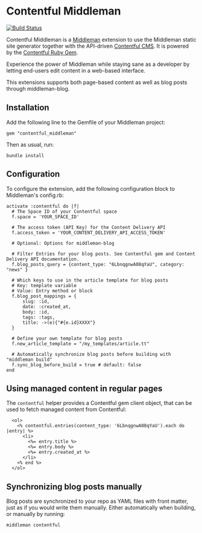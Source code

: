# Contentful Middleman

[![Build Status](https://travis-ci.org/contentful/contentful_middleman.png)](https://travis-ci.org/contentful/contentful_middleman)

Contentful Middleman is a [Middleman](http://middlemanapp.com/) extension to use the Middleman static site generator together with the API-driven [Contentful CMS](https://www.contentful.com). It is powered by the [Contentful Ruby Gem](https://github.com/contentful/contentful.rb).

Experience the power of Middleman while staying sane as a developer by letting end-users edit content in a web-based interface.

This extensions supports both page-based content as well as blog posts through middleman-blog.

## Installation

Add the following line to the Gemfile of your Middleman project:

```
gem "contentful_middleman"
```

Then as usual, run:

```
bundle install
```

## Configuration

To configure the extension, add the following configuration block to Middleman's config.rb:

```
activate :contentful do |f|
  # The Space ID of your Contentful space
  f.space = 'YOUR_SPACE_ID'

  # The access token (API Key) for the Content Delivery API
  f.access_token = 'YOUR_CONTENT_DELIVERY_API_ACCESS_TOKEN'

  # Optional: Options for middleman-blog

  # Filter Entries for your blog posts. See Contentful gem and Content Delivery API documentation.
  f.blog_posts_query = {content_type: "6LbnqgnwA08qYaU", category: "news" } 
  
  # Which keys to use in the article template for blog posts
  # Key: template variable
  # Value: Entry method or block
  f.blog_post_mappings = {
      slug: :id,
      date: :created_at,
      body: :id,
      tags: :tags,
      title: ->(e){"#{e.id}XXXX"}
  }

  # Define your own template for blog posts
  f.new_article_template = "/my_templates/article.tt"

  # Automatically synchronize blog posts before building with "middleman build"
  f.sync_blog_before_build = true # default: false
end
```

## Using managed content in regular pages

The `contentful` helper provides a Contentful gem client object, that can be used to fetch managed content from Contentful:

```
  <ol>
    <% contentful.entries(content_type: '6LbnqgnwA08qYaU').each do |entry| %>
      <li>
        <%= entry.title %>
        <%= entry.body %>
        <%= entry.created_at %>
      </li>
    <% end %>
  </ol>
```

## Synchronizing blog posts manually

Blog posts are synchronized to your repo as YAML files with front matter, just as if you would write them manually. Either automatically when building, or manually by running:

```
middleman contentful
```
